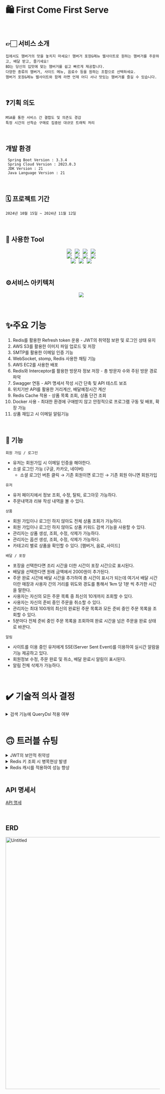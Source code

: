 
# 🛍️ First Come First Serve

<br>

## 👉🏻 서비스 소개

    집에서도 햄버거의 맛을 놓치지 마세요! 햄버거 포장&메뉴 웹사이트로 원하는 햄버거를 주문하고, 배달 받고, 즐기세요! 
    BD는 당신의 입맛에 맞는 햄버거를 쉽고 빠르게 제공합니다. 
    다양한 종류의 햄버거, 사이드 메뉴, 음료수 등을 원하는 조합으로 선택하세요. 
    햄버거 포장&메뉴 웹사이트와 함께 라면 언제 어디 서나 맛있는 햄버거를 즐길 수 있습니다.

<br>

## ❓기획 의도

    MSA를 통한 서비스 간 결합도 및 의존도 경감
    특정 시간의 선착순 구매로 집중된 대규모 트래픽 처리

<br>

## 개발 환경

     Spring Boot Version : 3.3.4
     Spring Cloud Version : 2023.0.3
     JDK Version : 21
     Java Language Version : 21

<br>

## 🗓️ 프로젝트 기간

    2024년 10월 15일 ~ 2024년 11월 12일

<br>

## 🔧 사용한 Tool

<div style="display: flex; justify-content: center;">
  <img src="https://img.shields.io/badge/Java-007396?&style=flat&logo=Java&logoColor=white" style="margin-right: 10px;">
  <img src="https://img.shields.io/badge/Spring-6DB33F?&style=flat&logo=spring&logoColor=white" style="margin-right: 10px;">
  <img src="https://img.shields.io/badge/Spring Security-6DB33F?&style=flat&logo=spring security&logoColor=white" style="margin-right: 10px;">
  <img src="https://img.shields.io/badge/Intellijidea-000000?style=flat&logo=intellijidea&logoColor=white" style="margin-right: 10px;">
</div>

<div style="display: flex; justify-content: center;">
  <img src="https://img.shields.io/badge/Git-F05032?style=flat&logo=git&logoColor=white" style="margin-right: 10px;">
  <img src="https://img.shields.io/badge/Github-181717?style=flat&logo=github&logoColor=white" style="margin-right: 10px;">
  <img src="https://img.shields.io/badge/Slack-4A154B?style=flat&logo=Slack&logoColor=white" style="margin-right: 10px;">
  <img src="https://img.shields.io/badge/Postman-FF6C37?style=flat&logo=postman&logoColor=white" style="margin-right: 10px;">
</div>

<div style="display: flex; justify-content: center;">
  <img src="https://img.shields.io/badge/Redis-DC382D?style=flat&logo=Redis&logoColor=white" style="margin-right: 10px;">
  <img src="https://img.shields.io/badge/MySQL-4479A1?style=flat&logo=mysql&logoColor=white" style="margin-right: 10px;"/>
  <img src="https://img.shields.io/badge/Docker-2496ED?style=flat&logo=Docker&logoColor=white" style="margin-right: 10px;"/>
</div>

<br>
<h2>⚙️서비스 아키텍처</h2>
<p align="center">
  <img src="https://github.com/burger-drop/burger-drop-repo/assets/94231335/6d9e5d0d-3196-4ba6-8464-83a8caf078fa" style="margin-right: 10px;">
</p>


<br>

# ✨주요 기능
1. Redis를 활용한 Refresh token 운용 - JWT의 취약점 보완 및 로그인 상태 유지
2. AWS S3를 활용한 이미지 파일 업로드 및 저장
3. SMTP를 활용한 이메일 인증 기능
4. WebSocket, stomp, Redis 사용한 채팅 기능
5. AWS EC2를 사용한 배포
6. Redis와 Interceptor를 활용한 방문자 정보 저장 - 총 방문자 수와 주된 방문 경로 파악
7. Swagger 연동 - API 명세서 작성 시간 단축 및 API 테스트 보조
8. 위치기반 API를 활용한 거리계산, 배달예정시간 계산
9. Redis Cache 적용 - 상품 목록 조회, 상품 단건 조회
10. Docker 사용 - 최대한 환경에 구애받지 않고 안정적으로 프로그램 구동 및 배포, 확장 가능
11. 상품 재입고 시 이메일 알림기능

<br>

## 💫 기능

`회원 가입 / 로그인`
- 유저는 회원가입 시 이메일 인증을 해야한다.
- 소셜 로그인 가능 (구글, 카카오, 네이버)
    - 소셜 로그인 버튼 클릭 → 기존 회원이면 로그인 → 기존 회원 아니면 회원가입

`유저`
- 유저 페이지에서 정보 조회, 수정, 탈퇴, 로그아웃 가능하다.
- 주문내역과 리뷰 작성 내역을 볼 수 있다.

`상품`
- 회원 가입이나 로그인 하지 않아도 전체 상품 조회가 가능하다.
- 회원 가입이나 로그인 하지 않아도 상품 키워드 검색 기능을 사용할 수 있다.
- 관리자는 상품 생성, 조회, 수정, 삭제가 가능하다.
- 관리자는 옵션 생성, 조회, 수정, 삭제가 가능하다.
- 카테고리 별로 상품을 확인할 수 있다. [햄버거, 음료, 사이드]

`배달 / 포장`
- 포장을 선택한다면 조리 시간을 더한 시간이 포장 시간으로 표시된다.
- 배달을 선택한다면 원래 금액에서 2000원이 추가된다.
- 주문 완료 시간에 배달 시간을 추가하여 총 시간이 표시가 되는데 여기서 배달 시간이란 매장과 사용자 간의 거리를 위도와 경도를 통해서 1km 당 1분 씩 추가한 시간을 말한다.
- 사용자는 자신의 모든 주문 목록 중 최신의 10개까지 조회할 수 있다.
- 사용자는 자신의 준비 중인 주문을 취소할 수 있다.
- 관리자는 최대 100개의 최신의 완료된 주문 목록과 모든 준비 중인 주문 목록을 조회할 수 있다.
- 5분마다 전체 준비 중인 주문 목록을 조회하여 완료 시간을 넘은 주문을 완료 상태로 바꾼다.

`알림`
- 사이트를 이용 중인 유저에게 SSE(Server Sent Event)를 이용하여 실시간 알람을 기능 제공하고 있다.
- 회원정보 수정, 주문 완료 및 취소, 배달 완료시 알림이 표시된다.
- 알림 전체 삭제가 가능하다.

<br>

# ✔️ 기술적 의사 결정

<details>
<summary>검색 기능에 QueryDsl 적용 여부</summary>
<div markdown="1">       

<br>

### - 기술의 개념

    - QueryDSL은 하이버네이트 쿼리 언어(HQL: Hibernate Query Language)의 쿼리를 타입에 안전하게 생성 및 관리해주는 프레임워크이다. 정적 타입을 이용하여 SQL과 같은 쿼리를 생성할 수 있게 해 준다. 자바 백엔드 기술은 Spring Boot와 Spring Data JPA를 함께 사용한다. 하지만, 복잡한 쿼리, 동적 쿼리를 구현하는 데 있어 한계가 있다. 이러한 문제점을 해결할 수 있는 것이 QueryDSL이다.

     - 왜 이 기술을 선택했는지?

    - 검색할 때 사용자가 바라는 특징에 부합하는 상품을 검색 결과로 보여주어 더 나은 서비스를 제공하기 위해서이다.
    - JPQL과 비교하였을 때 가독성이 높고 확장 가능한 동적 쿼리를 작성할 수 있어 Querydsl을 사용했다.

     - 기술의 장, 단점

    - 장점
        - 사용자가 원하는 상품을 조금 더 빠르게 찾을 수 있다.
    - 단점
        - 메인 페이지의 로딩 시간이 증가한다.
        - 이미 카테고리 별로 나누어서 조회하는 기능이 있기에 큰 쓸모가 없다.
        - 검색 기능을 위해 상품 엔티티의 컬럼이 쓸데없이 증가할 수 있다.

</div>
</details>

<br>

# 🙃 트러블 슈팅

<details>
<summary>JWT의 보안적 취약성</summary>
<div markdown="1">       

- 만료 기한이 짧은 엑세스 토큰과 만료 기한이 긴 리프레시 토큰을 사용
- 리프레시 토큰은 영구적으로 보관할 필요가 없으니 속도가 빠른 레디스를 저장소로 사용
- 리프레시 토큰까지 탈취 되었을 때를 대비하여 강제종료 API 마련

</div>
</details>

<details>
<summary>Redis 키 조회 시 병목현상 발생</summary>
<div markdown="1">       

- Redis는 단일 쓰레드 아키텍쳐이기에 처리가 오래 걸리는 명령을 요청할 경우 그 동작이 마무리 될 때가지 다른 요청을 멈춰두게 되어 병목현상이 발생하게 된다. 특히나 keys, flushall 등의 명령어는 테스트나 소량의 데이터 환경에서는 괜찮지만 점차 데이터를 쌓아가는 환경에서는 운영에 차질을 빚을 정도로 속도가 느려지는 문제가 있다.
- keys 명령어를 scan으로 대체하여 병목 현상을 최소화.

</div>
</details>

<details>
<summary>Redis 캐시를 적용하여 성능 향상</summary>
<div markdown="1">       

- 버거드롭 주문 사이트에서 가장 중요도가 높으면서 조회 빈도도 높은 메인 페이지 음식 목록 조회에 Redis Cache를 적용하여 성능을 향상시켰다. 처음 조회할 때는 650ms 이상이 소요되었지만, 캐시를 적용하고 나서는 평균적으로 60ms 대를 기록하여 약 10배에 가까운 성능 향상이 있었다.
- 상품 단건 조회에서도 처음 조회할 때는 150ms 걸렸지만, 캐시를 적용하고 나서는 50ms 를 기록하여 약 3배의 성능 향상이 있었다.

- 문의하기에서 채팅 메시지 죄회할 때 Redis Cache를 적용하여 성능 향상을 시켰다. 14.16KB에서 적용하기 전 평균 45ms, 캐시 적용 후 평균 15ms로 약 3배 이상 성능이 향상되었음.  

</div>
</details>

<br>

## API 명세서
[API 명세](https://www.notion.so/API-ca5b9b8b15bd447d938655eeba8844e6?pvs=21)

<br>

## ERD

<img width="821" alt="Untitled" src="https://file.notion.so/f/f/d00db562-2625-4cce-9cbc-a0f0008aa8e5/66b18282-8f29-43b0-95a8-47d7045c758f/%EC%8A%A4%ED%81%AC%EB%A6%B0%EC%83%B7_2023-10-25_154539.png?id=dc944c0c-1e72-4dc9-9238-9a88a0eef8b8&table=block&spaceId=d00db562-2625-4cce-9cbc-a0f0008aa8e5&expirationTimestamp=1698307200000&signature=3Cd5W70GO1ojEyQRwISf-7hAHR70rAVLO-CxJIyCiPI&downloadName=%EC%8A%A4%ED%81%AC%EB%A6%B0%EC%83%B7+2023-10-25+154539.png">

<br>
